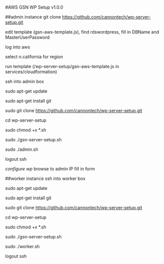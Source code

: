#AWS GSN WP Setup v1.0.0

##admin instance
git clone https://github.com/cannontech/wp-server-setup.git

edit template (gsn-aws-template.js), find rdswordpress, fill in DBName and MasterUserPassword

log into aws

select n.california for region

run template (<git folder>/wp-server-setup/gsn-aws-template.js in services/cloudformation)

ssh into admin box

sudo apt-get update

sudo apt-get install git

sudo git clone https://github.com/cannontech/wp-server-setup.git

cd wp-server-setup

sudo chmod +x *.sh

sudo ./gsn-server-setup.sh

sudo ./admin.sh

logout ssh

*configure wp*
browse to admin IP
fill in form

##worker instance
ssh into worker box

sudo apt-get update

sudo apt-get install git

sudo git clone https://github.com/cannontech/wp-server-setup.git

cd wp-server-setup

sudo chmod +x *.sh

sudo ./gsn-server-setup.sh

sudo ./worker.sh

logout ssh
